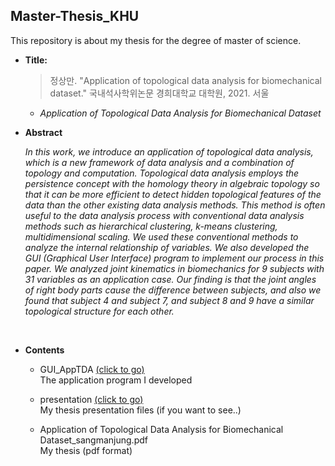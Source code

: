 ## Master-Thesis_KHU  

This repository is about my thesis for the degree of master of science.
  
- __Title:__

  > 정상만. "Application of topological data analysis for biomechanical dataset." 국내석사학위논문 경희대학교 대학원, 2021. 서울
  + _Application of Topological Data Analysis for Biomechanical Dataset_  
  
- __Abstract__
  
   _In this work, we introduce an application of topological data analysis, which is a new framework of data analysis and a combination of topology and computation. Topological data analysis employs the persistence concept with the homology theory in algebraic topology so that it can be more efficient to detect hidden topological features of the data than the other existing data analysis methods. This method is often useful to the data analysis process with conventional data analysis methods such as hierarchical clustering, k-means clustering, multidimensional scaling. We used these conventional methods to analyze the internal relationship of variables. We also developed the GUI (Graphical User Interface) program to implement our process in this paper. We analyzed joint kinematics in biomechanics for 9 subjects with 31 variables as an application case. Our finding is that the joint angles of right body parts cause the difference between subjects, and also we found that subject 4 and subject 7, and subject 8 and 9 have a similar topological structure for each other._

<br>

- __Contents__
  + GUI_AppTDA [(click to go)](https://github.com/sangmanjung/Master-Thesis_KHU/edit/main/GUI_AppTDA/)  
    The application program I developed
      
  + presentation [(click to go)](https://github.com/sangmanjung/Master-Thesis_KHU/edit/main/presentation/)  
    My thesis presentation files (if you want to see..)

  + Application of Topological Data Analysis for Biomechanical Dataset_sangmanjung.pdf  
    My thesis (pdf format)
